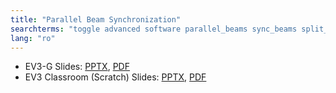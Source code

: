 ```yaml
---
title: "Parallel Beam Synchronization"
searchterms: "toggle advanced software parallel_beams sync_beams split_task task_split synchronization parallel_beam_synchroniztion parallel_beam_synchronization"
lang: "ro"
---
```

 <ul>
 <li class="ng-binding">EV3-G Slides:
 <a href="ProgrammingLessons/advanced/SyncBeams (rom).pptx">PPTX</a>,
 <a href="ProgrammingLessons/advanced/SyncBeams (rom).pdf">PDF</a>
 </li>
 <li class="ng-binding">EV3 Classroom (Scratch) Slides:
 <a href="ProgrammingLessons/advanced/scratch-SyncBeams (rom).pptx">PPTX</a>,
 <a href="ProgrammingLessons/advanced/scratch-SyncBeams (rom).pdf">PDF</a>
 </li>
 </ul>
